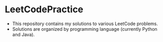 # LeetCodePractice

- This repository contains my solutions to various LeetCode problems.
- Solutions are organized by programming language (currently Python and Java).
